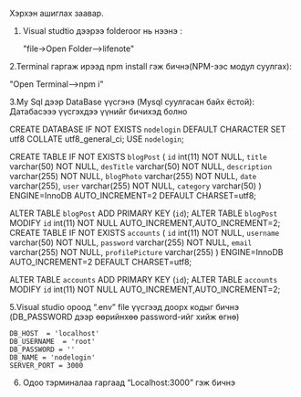Хэрхэн ашиглах заавар.


1. Visual studtio дээрээ folderoor нь нээнэ :

   "file->Open Folder-->lifenote"
  
2.Terminal гаргаж ирээд npm install гэж бичнэ(NPM-ээс модул суулгах):
   
   "Open Terminal-->npm i"

3.My Sql дээр DataBase үүсгэнэ (Mysql суулгасан байх ёстой):
  Датабасэээ үүсгэхдээ үүнийг бичихэд болно


CREATE DATABASE IF NOT EXISTS `nodelogin` DEFAULT CHARACTER SET utf8 COLLATE utf8_general_ci;
USE `nodelogin`;

CREATE TABLE IF NOT EXISTS `blogPost` (
  `id` int(11) NOT NULL,
  `title` varchar(50) NOT NULL,
   `desTitle` varchar(50) NOT NULL,
  `description` varchar(255) NOT NULL,
  `blogPhoto` varchar(255) NOT NULL,
   `date` varchar(255),
    `user` varchar(255) NOT NULL,
     `category` varchar(50)
) ENGINE=InnoDB AUTO_INCREMENT=2 DEFAULT CHARSET=utf8;


ALTER TABLE `blogPost` ADD PRIMARY KEY (`id`);
ALTER TABLE `blogPost` MODIFY `id` int(11) NOT NULL AUTO_INCREMENT,AUTO_INCREMENT=2;
  CREATE TABLE IF NOT EXISTS `accounts` (
  `id` int(11) NOT NULL,
  `username` varchar(50) NOT NULL,
  `password` varchar(255) NOT NULL,
  `email` varchar(255) NOT NULL,
   `profilePicture` varchar(255)
) ENGINE=InnoDB AUTO_INCREMENT=2 DEFAULT CHARSET=utf8;

ALTER TABLE `accounts` ADD PRIMARY KEY (`id`);
ALTER TABLE `accounts` MODIFY `id` int(11) NOT NULL AUTO_INCREMENT,AUTO_INCREMENT=2;     



5.Visual studio ороод “.env” file үүсгээд доорх кодыг бичнэ (DB_PASSWORD дээр өөрийнхөө password-ийг хийж өгнө)
  
    DB_HOST  = 'localhost'
    DB_USERNAME  = 'root'
    DB_PASSWORD = ''
    DB_NAME = 'nodelogin'
    SERVER_PORT = 3000
    
    
 6. Одоо тэрминалаа гаргаад “Localhost:3000” гэж бичнэ










